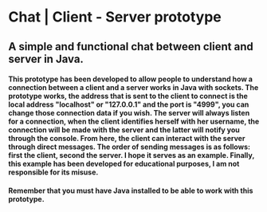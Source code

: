 # Chat | Client - Server prototype
## A simple and functional chat between client and server in Java.
#### This prototype has been developed to allow people to understand how a connection between a client and a server works in Java with sockets. The prototype works, the address that is sent to the client to connect is the local address "localhost" or "127.0.0.1" and the port is "4999", you can change those connection data if you wish. The server will always listen for a connection, when the client identifies herself with her username, the connection will be made with the server and the latter will notify you through the console. From here, the client can interact with the server through direct messages. The order of sending messages is as follows: first the client, second the server. I hope it serves as an example. Finally, this example has been developed for educational purposes, I am not responsible for its misuse.

#### Remember that you must have Java installed to be able to work with this prototype.
